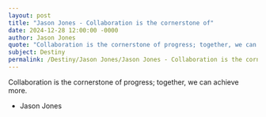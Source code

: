 ```yaml
---
layout: post
title: "Jason Jones - Collaboration is the cornerstone of"
date: 2024-12-28 12:00:00 -0000
author: Jason Jones
quote: "Collaboration is the cornerstone of progress; together, we can achieve more."
subject: Destiny
permalink: /Destiny/Jason Jones/Jason Jones - Collaboration is the cornerstone of
---
```


Collaboration is the cornerstone of progress; together, we can achieve more.

- Jason Jones
